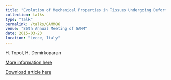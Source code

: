 ```yaml
---
title: "Evolution of Mechanical Properties in Tissues Undergoing Deformation-Related Fiber Remodeling Processes"
collection: talks
type: "Talk"
permalink: /talks/GAMM86
venue: "86th Annual Meeting of GAMM"
date: 2015-03-23
location: "Lecce, Italy"
---
```


H. Topol, H. Demirkoparan

[More information here](http://conference.unisalento.it/ocs/index.php/gamm/gamm2015)

[Download article here](http://dx.doi.org/10.1002/pamm.201510047)







